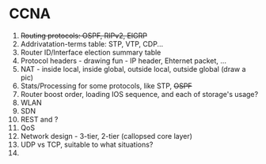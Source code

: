 # CCNA

1. ~~Routing protocols: OSPF, RIPv2, EIGRP~~
2. Addrivatation-terms table: STP, VTP, CDP...
3. Router ID/Interface election summary table
4. Protocol headers - drawing fun - IP header, Ehternet packet, ...
5. NAT - inside local, inside global, outside local, outside global (draw a pic)
6. Stats/Processing for some protocols, like STP, ~~OSPF~~
7. Router boost order, loading IOS sequence, and each of storage's usage?
8. WLAN
9. SDN
10. REST and ?
11. QoS
12. Network design - 3-tier, 2-tier (callopsed core layer)
13. UDP vs TCP, suitable to what situations?
14. 
